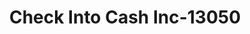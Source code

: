 ---
f_zip-code: 83501
f_state-code: ID
title: Check Into Cash Inc-13050
f_phone: 208-798-0354
f_city-only: Lewiston
f_address: 1325 21St Street Ste 103 Lewiston
f_location-unique-id: '13050'
slug: check-into-cash-inc-13050
updated-on: '2024-05-30T13:46:58.046Z'
created-on: '2024-05-30T13:36:59.803Z'
published-on: '2024-05-30T13:54:32.469Z'
f_city-state: cms/city/lewiston-id.md
f_company: cms/company/check-into-cash-inc.md
f_state: cms/state/idaho.md
layout: '[payday-loan].html'
tags: payday-loan
---